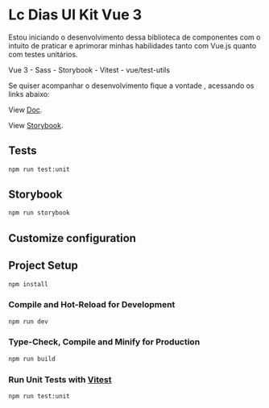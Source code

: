 # Lc Dias UI Kit Vue 3

Estou iniciando o desenvolvimento dessa biblioteca de componentes
com o intuito de praticar e aprimorar minhas habilidades tanto com Vue.js quanto com testes unitários.

Vue 3 - Sass - Storybook - Vitest - vue/test-utils


Se quiser acompanhar o desenvolvimento fique a vontade , acessando os links abaixo:

View [Doc](https://vue-ui-kit.pages.dev/).

View [Storybook](https://vue-ui-kit.pages.dev/storybook).

## Tests

```sh
npm run test:unit
```


## Storybook

```sh
npm run storybook
```


## Customize configuration



## Project Setup

```sh
npm install
```

### Compile and Hot-Reload for Development

```sh
npm run dev
```

### Type-Check, Compile and Minify for Production

```sh
npm run build
```

### Run Unit Tests with [Vitest](https://vitest.dev/)

```sh
npm run test:unit
```
